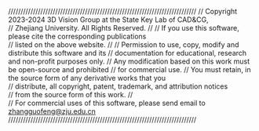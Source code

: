 //////////////////////////////////////////////////////////////////////////// 
// Copyright 2023-2024 3D Vision Group at the State Key Lab of CAD&CG,  
// Zhejiang University. All Rights Reserved. 
// 
// If you use this software, please cite the corresponding publications   
// listed on the above website. 
// 
// Permission to use, copy, modify and distribute this software and its 
// documentation for educational, research and non-profit purposes only. 
// Any modification based on this work must be open-source and prohibited 
// for commercial use. 
// You must retain, in the source form of any derivative works that you  
// distribute, all copyright, patent, trademark, and attribution notices  
// from the source form of this work. 
//  
// For commercial uses of this software, please send email to zhangguofeng@zju.edu.cn
////////////////////////////////////////////////////////////////////////////
